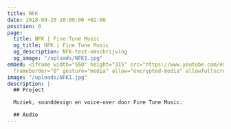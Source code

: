 ```yaml
---
title: NFK
date: 2018-09-20 20:09:00 +02:00
position: 0
page:
  title: NFK | Fine Tune Music
  og_title: NFK | Fine Tune Music
  og_description: NFK-test-omschrijving
  og_image: "/uploads/NFK1.jpg"
embed: <iframe width="560" height="315" src="https://www.youtube.com/embed/c42pDh25N-E?rel=0&amp;showinfo=0"
  frameborder="0" gesture="media" allow="encrypted-media" allowfullscreen></iframe>
image: "/uploads/NFK1.jpg"
description: |-
  ## Project

  Muziek, sounddesign en voice-over door Fine Tune Music.

  ## Audio
---
```



